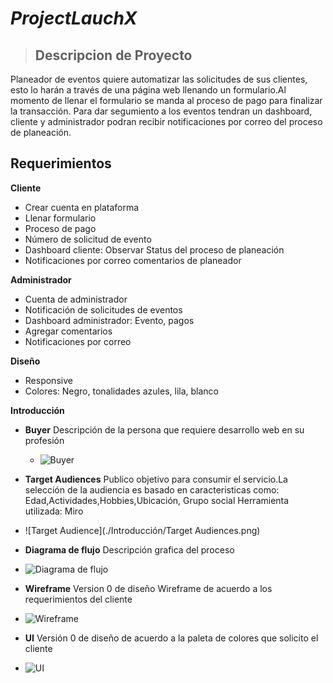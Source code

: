 # *ProjectLauchX*

> ## Descripcion de Proyecto

Planeador de eventos quiere automatizar las solicitudes de sus clientes, esto lo harán a través de una página web llenando un formulario.Al momento de llenar el formulario se manda al proceso de pago para finalizar la transacción. Para dar segumiento a los eventos tendran un dashboard, cliente y administrador podran recibir notificaciones por correo del proceso de planeación. 

 ## **Requerimientos**

  **Cliente**
- Crear cuenta en plataforma
- Llenar formulario
- Proceso de pago
- Número de solicitud de evento
- Dashboard cliente: Observar Status del proceso de planeación
- Notificaciones por correo comentarios de planeador

 **Administrador**
- Cuenta de administrador
- Notificación de solicitudes de eventos
- Dashboard administrador: Evento, pagos
- Agregar comentarios
- Notificaciones por correo

 **Diseño**
- Responsive
- Colores: Negro, tonalidades azules, lila, blanco


 **Introducción**
- **Buyer** 
  Descripción de la persona que requiere desarrollo web en su profesión
  - ![Buyer](./Introducción/Buyer.png)
 
 - **Target Audiences**
  Publico objetivo para consumir el servicio.La selección de la audiencia es basado en caracteristicas como:
  Edad,Actividades,Hobbies,Ubicación, Grupo social
  Herramienta utilizada: Miro 
 - ![Target Audience](./Introducción/Target Audiences.png)
 
 - **Diagrama de flujo**
 Descripción grafica del proceso 
 - ![Diagrama de flujo](./Introducción/Diagramadeflujo.png)
 
 - **Wireframe**
Version 0 de diseño Wireframe de acuerdo a los requerimientos del cliente
- ![Wireframe](./Introducción/Wireframe.png)

 - **UI**
Versión 0 de diseño  de acuerdo a la paleta de colores que solicito el cliente
 - ![UI](./Introducción/WireframeUI.png)
 

